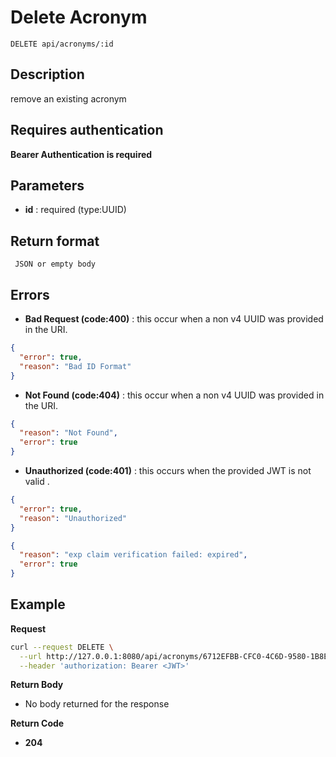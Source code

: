 # Delete Acronym

    DELETE api/acronyms/:id

## Description

remove an existing acronym

## Requires authentication

**Bearer Authentication is required**

## Parameters

- **id** : required (type:UUID)

## Return format

     JSON or empty body

## Errors

- **Bad Request (code:400)** : this occur when a non v4 UUID was provided in the URI.

```json
{
  "error": true,
  "reason": "Bad ID Format"
}
```

- **Not Found (code:404)** : this occur when a non v4 UUID was provided in the URI.

```json
{
  "reason": "Not Found",
  "error": true
}
```

- **Unauthorized (code:401)** : this occurs when the provided JWT is not valid .

```json
{
  "error": true,
  "reason": "Unauthorized"
}
```

```json
{
  "reason": "exp claim verification failed: expired",
  "error": true
}
```

## Example

**Request**

```bash
curl --request DELETE \
  --url http://127.0.0.1:8080/api/acronyms/6712EFBB-CFC0-4C6D-9580-1B8E4D47C8FD \
  --header 'authorization: Bearer <JWT>'
```

**Return Body**

- No body returned for the response

**Return Code**

- **204**
